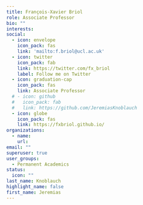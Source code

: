 ```yaml
---
title: François-Xavier Briol
role: Associate Professor
bio: ""
interests:
social:
  - icon: envelope
    icon_pack: fas
    link: 'mailto:f.briol@ucl.ac.uk'
  - icon: twitter
    icon_pack: fab
    link: https://twitter.com/fx_briol
    label: Follow me on Twitter
  - icon: graduation-cap
    icon_pack: fas
    link: Associate Professor
  # - icon: github
  #   icon_pack: fab
  #   link: https://github.com/JeremiasKnoblauch
  - icon: globe
    icon_pack: fas
    link: https://fxbriol.github.io/
organizations:
  - name: 
    url: 
email: ""
superuser: true
user_groups:
  - Permanent Academics
status:
  icon: ""
last_name: Knoblauch
highlight_name: false
first_name: Jeremias
---
```

<!-- BIO

{style="text-align: justify;"} -->
